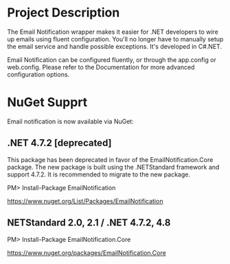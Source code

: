 # Project Description
The Email Notification wrapper makes it easier for .NET developers to wire up emails using fluent configuration. You'll no longer have to manually setup the email service and handle possible exceptions. It's developed in C#.NET.

Email Notification can be configured fluently, or through the app.config or web.config. Please refer to the Documentation for more advanced configuration options.

# NuGet Supprt

Email notification is now available via NuGet: 

## .NET 4.7.2 [deprecated]
This package has been deprecated in favor of the EmailNotification.Core package. The new package is built using the .NETStandard framework and support 4.7.2. It is recommended to migrate to the new package.

PM> Install-Package EmailNotification

https://www.nuget.org/List/Packages/EmailNotification


## NETStandard 2.0, 2.1 / .NET 4.7.2, 4.8

PM> Install-Package EmailNotification.Core

https://www.nuget.org/packages/EmailNotification.Core

  



